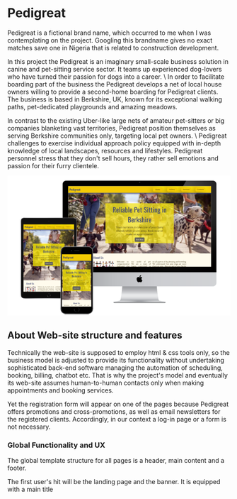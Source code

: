 # Pedigreat
Pedigreat is a fictional brand name, which occurred to me when I was contemplating on the project. Googling this brandname gives no exact matches save one in Nigeria that is related to construction development. 

In this project the Pedigreat is an imaginary small-scale business solution in canine and pet-sitting service sector. It teams up experienced dog-lovers who have turned their passion for dogs into a career. \ 
In order to facilitate boarding part of the business the Pedigreat develops a net of local house owners willing to provide a second-home boarding for Pedigreat clients. The business is based in Berkshire, UK, known for its exceptional walking paths, pet-dedicated playgrounds and amazing meadows. 

In contrast to the existing Uber-like large nets of amateur pet-sitters or big companies blanketing vast territories, Pedigreat position themselves as serving Berkshire communities only, targeting local pet owners. \ Pedigreat challenges to exercise individual approach policy equipped with in-depth knowledge of local landscapes, resources and lifestyles. Pedigreat personnel stress that they don't sell hours, they rather sell emotions and passion for their furry clientele. 

![Pedigreat Responsive Web-Mockup](documentation/screenshots/3-devices-black-resized.png)

## About Web-site structure and features
Technically the web-site is supposed to employ html & css tools only, so the business model is adjusted to provide its functionality without undertaking sophisticated back-end software managing the automation of scheduling, booking, billing, chatbot etc. That is why the project's model and eventually its web-site assumes human-to-human contacts only when making appointments and booking services.

Yet the registration form will appear on one of the pages because Pedigreat offers promotions and cross-promotions, as well as email newsletters for the registered clients. Accordingly, in our context a log-in page or a form is not necessary. 

### Global Functionality and UX
The global template structure for all pages is a header, main content and a footer.

The first user's hit will be the landing page and the banner. It is equipped with a main title 